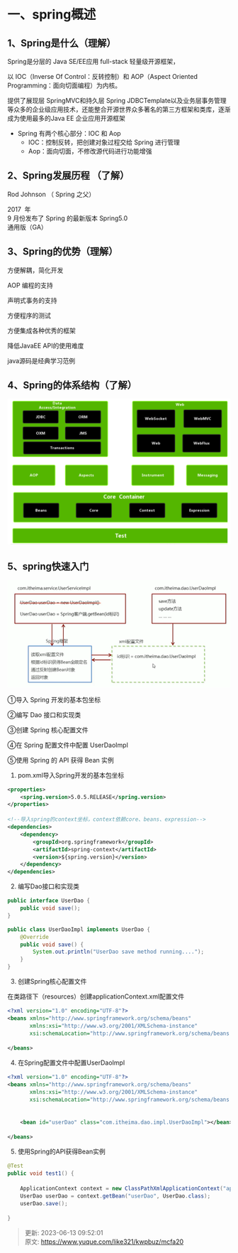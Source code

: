 # 一、spring概述

## 1、Spring是什么（理解）


Spring是分层的 Java SE/EE应用 full-stack 轻量级开源框架，



以 IOC（Inverse Of Control：反转控制）和 AOP（Aspect Oriented Programming：面向切面编程）为内核。



提供了展现层 SpringMVC和持久层 Spring JDBCTemplate以及业务层事务管理等众多的企业级应用技术，还能整合开源世界众多著名的第三方框架和类库，逐渐成为使用最多的Java EE 企业应用开源框架



+  Spring 有两个核心部分：IOC 和 Aop 
    -  IOC：控制反转，把创建对象过程交给 Spring 进行管理 
    - Aop：面向切面，不修改源代码进行功能增强 



## 2、Spring发展历程 （了解）


Rod Johnson （ Spring 之父）



2017  年  
9 月份发布了 Spring 的最新版本 Spring5.0  
通用版（GA）



## 3、Spring的优势（理解）


方便解耦，简化开发



AOP 编程的支持



声明式事务的支持



方便程序的测试



方便集成各种优秀的框架



降低JavaEE API的使用难度



java源码是经典学习范例



## 4、Spring的体系结构（了解）


![image-20210314233616897.png](./img/5gdLUF0UgQ69XMbm/1624068082837-a6e45213-479f-412a-86a7-6965093532da-462113.png)



## 5、spring快速入门


![image-20210327112618450.png](./img/5gdLUF0UgQ69XMbm/1624068082900-98b653f5-7c61-4cba-b68b-75f4c30f7c7c-406814.png)



①导入 Spring 开发的基本包坐标



②编写 Dao 接口和实现类



③创建 Spring 核心配置文件



④在 Spring 配置文件中配置 UserDaoImpl



⑤使用 Spring 的 API 获得 Bean 实例



1. pom.xml导入Spring开发的基本包坐标



```xml
<properties>
	<spring.version>5.0.5.RELEASE</spring.version>
</properties>

<!--导入spring的context坐标，context依赖core、beans、expression-->
<dependencies> 
    <dependency>  
        <groupId>org.springframework</groupId> 
        <artifactId>spring-context</artifactId> 
        <version>${spring.version}</version>
    </dependency>
</dependencies>
```



2. 编写Dao接口和实现类



```java
public interface UserDao {  
    public void save();
}
```



```java
public class UserDaoImpl implements UserDao {  
    @Override  
    public void save() {
        System.out.println("UserDao save method running....");
    }
}
```



3.  创建Spring核心配置文件

  
在类路径下（resources）创建applicationContext.xml配置文件 



```xml
<?xml version="1.0" encoding="UTF-8"?>
<beans xmlns="http://www.springframework.org/schema/beans"
       xmlns:xsi="http://www.w3.org/2001/XMLSchema-instance"
       xsi:schemaLocation="http://www.springframework.org/schema/beans http://www.springframework.org/schema/beans/spring-beans.xsd">

</beans>
```



4. 在Spring配置文件中配置UserDaoImpl



```xml
<?xml version="1.0" encoding="UTF-8"?>
<beans xmlns="http://www.springframework.org/schema/beans"
       xmlns:xsi="http://www.w3.org/2001/XMLSchema-instance"
       xsi:schemaLocation="http://www.springframework.org/schema/beans http://www.springframework.org/schema/beans/spring-beans.xsd">

    
    <bean id="userDao" class="com.itheima.dao.impl.UserDaoImpl"></bean>

</beans>
```



5. 使用Spring的API获得Bean实例



```java
@Test
public void test1() {

    ApplicationContext context = new ClassPathXmlApplicationContext("applicationContext.xml");
    UserDao userDao = context.getBean("userDao", UserDao.class);
    userDao.save();

}
```



> 更新: 2023-06-13 09:52:01  
> 原文: <https://www.yuque.com/like321/kwpbuz/mcfa20>